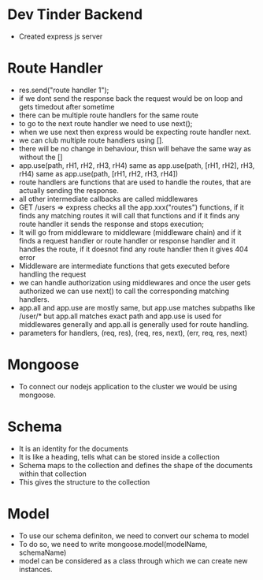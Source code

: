 # Dev Tinder Backend

- Created express js server

# Route Handler

- res.send("route handler 1");
- if we dont send the response back the request would be on loop and gets timedout after sometime
- there can be multiple route handlers for the same route
- to go to the next route handler we need to use next();
- when we use next then express would be expecting route handler next.
- we can club multiple route handlers using [].
- there will be no change in behaviour, thisn will behave the same way as without the []
- app.use(path, rH1, rH2, rH3, rH4) same as app.use(path, [rH1, rH2], rH3, rH4) same as app.use(path, [rH1, rH2, rH3, rH4])
- route handlers are functions that are used to handle the routes, that are actually sending the response.
- all other intermediate callbacks are called middlewares
- GET /users => express checks all the app.xxx("routes") functions, if it finds any matching routes it will call that functions and if it finds any route handler it sends the response and stops execution;
- It will go from middleware to middleware (middleware chain) and if it finds a request handler or route handler or response handler and it handles the route, if it doesnot find any route handler then it gives 404 error
- Middleware are intermediate functions that gets executed before handling the request
- we can handle authorization using middlewares and once the user gets authorized we can use next() to call the corresponding matching handlers.
- app.all and app.use are mostly same, but app.use matches subpaths like /user/\* but app.all matches exact path and app.use is used for middlewares generally and app.all is generally used for route handling.
- parameters for handlers, (req, res), (req, res, next), (err, req, res, next)

# Mongoose

- To connect our nodejs application to the cluster we would be using mongoose.

# Schema

- It is an identity for the documents
- It is like a heading, tells what can be stored inside a collection
- Schema maps to the collection and defines the shape of the documents within that collection
- This gives the structure to the collection

# Model

- To use our schema definiton, we need to convert our schema to model
- To do so, we need to write mongoose.model(modelName, schemaName)
- model can be considered as a class through which we can create new instances.
